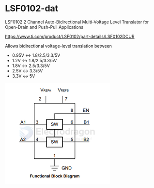 
# LSF0102-dat

LSF0102 2 Channel Auto-Bidirectional Multi-Voltage Level Translator for Open-Drain and Push-Pull Applications

https://www.ti.com/product/LSF0102/part-details/LSF0102DCUR

Allows bidirectional voltage-level translation between
- 0.95V ↔ 1.8/2.5/3.3/5V
- 1.2V ↔ 1.8/2.5/3.3/5V
- 1.8V ↔ 2.5/3.3/5V
- 2.5V ↔ 3.3/5V
- 3.3V ↔ 5V


![](2024-12-29-13-32-02.png)